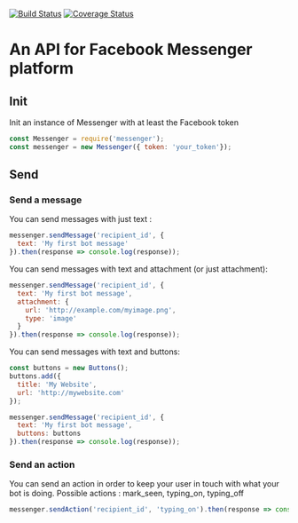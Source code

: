 [![Build Status](https://travis-ci.org/adriendulong/messenger.svg?branch=master)](https://travis-ci.org/adriendulong/messenger) [![Coverage Status](https://coveralls.io/repos/github/adriendulong/messenger/badge.svg)](https://coveralls.io/github/adriendulong/messenger)
# An API for Facebook Messenger platform

## Init
Init an instance of Messenger with at least the Facebook token
```javascript
const Messenger = require('messenger');
const messenger = new Messenger({ token: 'your_token'});
```

## Send
### Send a message

You can send messages with just text :
```javascript
messenger.sendMessage('recipient_id', {
  text: 'My first bot message'
}).then(response => console.log(response));
```

You can send messages with text and attachment (or just attachment):
```javascript
messenger.sendMessage('recipient_id', {
  text: 'My first bot message',
  attachment: {
    url: 'http://example.com/myimage.png',
    type: 'image'
  }
}).then(response => console.log(response));
```

You can send messages with text and buttons:
```javascript
const buttons = new Buttons();
buttons.add({
  title: 'My Website',
  url: 'http://mywebsite.com'
});

messenger.sendMessage('recipient_id', {
  text: 'My first bot message',
  buttons: buttons
}).then(response => console.log(response));
```

### Send an action

You can send an action in order to keep your user in touch with what your bot is doing.
Possible actions : mark_seen, typing_on, typing_off

```javascript
messenger.sendAction('recipient_id', 'typing_on').then(response => console.log(response));
```
